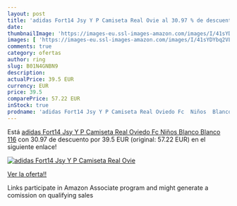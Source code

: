 ```yaml
---
layout: post
title: 'adidas Fort14 Jsy Y P Camiseta Real Ovie al 30.97 % de descuento'
date: 
thumbnailImage: 'https://images-eu.ssl-images-amazon.com/images/I/41sYDYbq2VL._SL200_.jpg'
images: [ 'https://images-eu.ssl-images-amazon.com/images/I/41sYDYbq2VL._SL200_.jpg' ]
comments: true
category: ofertas
author: ring
slug: B01N4GNBN9
description:
actualPrice: 39.5 EUR
currency: EUR
price: 39.5
comparePrice: 57.22 EUR
inStock: true
prodname: 'adidas Fort14 Jsy Y P Camiseta Real Oviedo Fc  Niños  Blanco  Blanco   116'
---
```


Está [adidas Fort14 Jsy Y P Camiseta Real Oviedo Fc  Niños  Blanco  Blanco   116](https://www.amazon.es/dp/B01N4GNBN9/?tag=tolees-21) con 30.97 de descuento por 39.5 EUR (original: 57.22 EUR) en el siguiente enlace!

[![adidas Fort14 Jsy Y P Camiseta Real Ovie](https://images-eu.ssl-images-amazon.com/images/I/41sYDYbq2VL._SL200_.jpg)](https://www.amazon.es/dp/B01N4GNBN9/?tag=tolees-21)

[Ver la oferta!!](https://www.amazon.es/dp/B01N4GNBN9/?tag=tolees-21)

Links participate in Amazon Associate program and might generate a comission on qualifying sales


